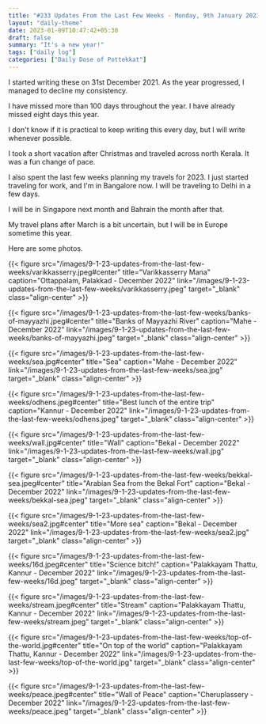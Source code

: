 ```yaml
---
title: "#233 Updates From the Last Few Weeks - Monday, 9th January 2023"
layout: "daily-theme"
date: 2023-01-09T10:47:42+05:30
draft: false
summary: "It's a new year!"
tags: ["daily log"]
categories: ["Daily Dose of Pottekkat"]
---
```


I started writing these on 31st December 2021. As the year progressed, I managed to decline my consistency.

I have missed more than 100 days throughout the year. I have already missed eight days this year.

I don't know if it is practical to keep writing this every day, but I will write whenever possible.

I took a short vacation after Christmas and traveled across north Kerala. It was a fun change of pace.

I also spent the last few weeks planning my travels for 2023. I just started traveling for work, and I'm in Bangalore now. I will be traveling to Delhi in a few days.

I will be in Singapore next month and Bahrain the month after that.

My travel plans after March is a bit uncertain, but I will be in Europe sometime this year.

Here are some photos.

{{< figure src="/images/9-1-23-updates-from-the-last-few-weeks/varikkasserry.jpeg#center" title="Varikkasserry Mana" caption="Ottappalam, Palakkad - December 2022" link="/images/9-1-23-updates-from-the-last-few-weeks/varikkasserry.jpeg" target="_blank" class="align-center" >}}

{{< figure src="/images/9-1-23-updates-from-the-last-few-weeks/banks-of-mayyazhi.jpeg#center" title="Banks of Mayyazhi River" caption="Mahe - December 2022" link="/images/9-1-23-updates-from-the-last-few-weeks/banks-of-mayyazhi.jpeg" target="_blank" class="align-center" >}}

{{< figure src="/images/9-1-23-updates-from-the-last-few-weeks/sea.jpg#center" title="Sea" caption="Mahe - December 2022" link="/images/9-1-23-updates-from-the-last-few-weeks/sea.jpg" target="_blank" class="align-center" >}}

{{< figure src="/images/9-1-23-updates-from-the-last-few-weeks/odhens.jpeg#center" title="Best lunch of the entire trip" caption="Kannur - December 2022" link="/images/9-1-23-updates-from-the-last-few-weeks/odhens.jpeg" target="_blank" class="align-center" >}}

{{< figure src="/images/9-1-23-updates-from-the-last-few-weeks/wall.jpg#center" title="Wall" caption="Bekal - December 2022" link="/images/9-1-23-updates-from-the-last-few-weeks/wall.jpg" target="_blank" class="align-center" >}}

{{< figure src="/images/9-1-23-updates-from-the-last-few-weeks/bekkal-sea.jpeg#center" title="Arabian Sea from the Bekal Fort" caption="Bekal - December 2022" link="/images/9-1-23-updates-from-the-last-few-weeks/bekkal-sea.jpeg" target="_blank" class="align-center" >}}

{{< figure src="/images/9-1-23-updates-from-the-last-few-weeks/sea2.jpg#center" title="More sea" caption="Bekal - December 2022" link="/images/9-1-23-updates-from-the-last-few-weeks/sea2.jpg" target="_blank" class="align-center" >}}

{{< figure src="/images/9-1-23-updates-from-the-last-few-weeks/16d.jpeg#center" title="Science bitch!" caption="Palakkayam Thattu, Kannur - December 2022" link="/images/9-1-23-updates-from-the-last-few-weeks/16d.jpeg" target="_blank" class="align-center" >}}

{{< figure src="/images/9-1-23-updates-from-the-last-few-weeks/stream.jpeg#center" title="Stream" caption="Palakkayam Thattu, Kannur - December 2022" link="/images/9-1-23-updates-from-the-last-few-weeks/stream.jpeg" target="_blank" class="align-center" >}}

{{< figure src="/images/9-1-23-updates-from-the-last-few-weeks/top-of-the-world.jpg#center" title="On top of the world" caption="Palakkayam Thattu, Kannur - December 2022" link="/images/9-1-23-updates-from-the-last-few-weeks/top-of-the-world.jpg" target="_blank" class="align-center" >}}

{{< figure src="/images/9-1-23-updates-from-the-last-few-weeks/peace.jpeg#center" title="Wall of Peace" caption="Cheruplassery - December 2022" link="/images/9-1-23-updates-from-the-last-few-weeks/peace.jpeg" target="_blank" class="align-center" >}}
